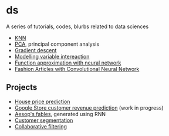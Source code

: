 # ds

A series of tutorials, codes, blurbs related to data sciences

- [KNN](./KNN.ipynb)
- [PCA](./pca.ipynb), principal component analysis
- [Gradient descent](./Gradient_descent.ipynb)
- [Modelling variable intereaction](./Modelling_interaction.ipynb)
- [Function approximation with neural network](./Function_approximation_with_NN.ipynb)
- [Fashion Articles with Convolutional Neural Network](./Fashion_Articles_with_CNN.ipynb)

## Projects
- [House price prediction](./House_price_prediction.ipynb)
- [Google Store customer revenue prediction](./GA_customer_revenue.ipynb) (work in progress)
- [Aesop's fables](https://github.com/aunz/ds/tree/master/apps/aesop_fables), generated using RNN
- [Customer segmentation](./Customer_segmentation.ipynb)
- [Collaborative filtering](./Collaborative_filtering.ipynb)
